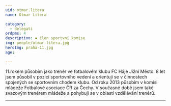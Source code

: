 ```yaml
---
uid: otmar.litera
name: Otmar Litera

category:
  - delegati
ordpms: 4  
description: ▪ člen sportvní komise
img: people/otmar-litera.jpg
heroImg: praha-11.jpg
age: 

---
```


11.rokem působím jako trenér ve fotbalovém klubu FC Háje Jižní Město. 8 let jsem působil v pozici sportovního vedení a orientuji se v činnostech spojených se sportovním chodem klubu. Od roku 2013 působím v komisi mládeže Fotbalové asociace ČR za Čechy. V současné době jsem také svazovým trenérem mládeže a pohybuji se v oblasti vzdělávání trenérů.

---
